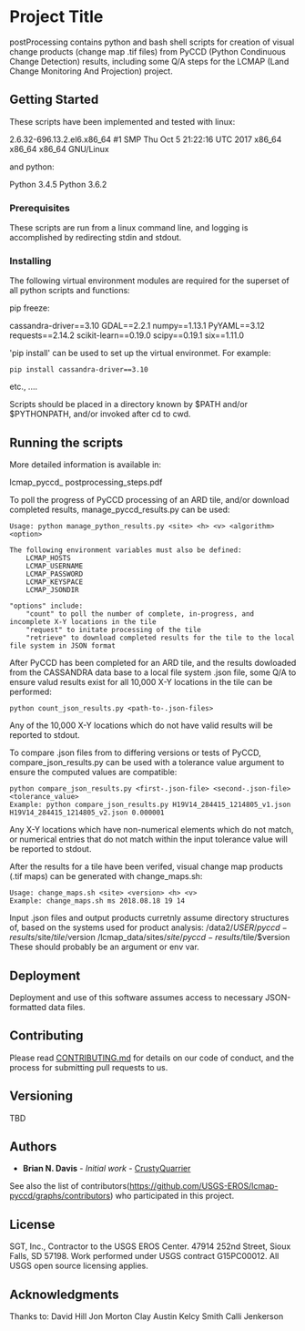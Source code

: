 # Project Title

postProcessing contains python and bash shell scripts for creation of visual change products (change map .tif files) from PyCCD (Python Condinuous Change Detection) results, including some Q/A steps for the LCMAP (Land Change Monitoring And Projection) project.

## Getting Started

These scripts have been implemented and tested with linux:

  2.6.32-696.13.2.el6.x86_64 #1 SMP Thu Oct 5 21:22:16 UTC 2017 x86_64 x86_64 x86_64 GNU/Linux

and python:

  Python 3.4.5
  Python 3.6.2
  
### Prerequisites

These scripts are run from a linux command line, and logging is accomplished by redirecting stdin and stdout.

### Installing

The following virtual environment modules are required for the superset of all python scripts and functions:

pip freeze:

cassandra-driver==3.10
GDAL==2.2.1
numpy==1.13.1
PyYAML==3.12
requests==2.14.2
scikit-learn==0.19.0
scipy==0.19.1
six==1.11.0

'pip install' can be used to set up the virtual environmet.  For example:

```
pip install cassandra-driver==3.10
```
etc., ....

Scripts should be placed in a directory known by $PATH and/or $PYTHONPATH, and/or invoked after cd to cwd.

## Running the scripts

More detailed information is available in:

lcmap_pyccd_ postprocessing_steps.pdf


To poll the progress of PyCCD processing of an ARD tile, and/or download completed results, manage_pyccd_results.py can be used:

```
Usage: python manage_python_results.py <site> <h> <v> <algorithm> <option>

The following environment variables must also be defined:
    LCMAP_HOSTS
    LCMAP_USERNAME
    LCMAP_PASSWORD
    LCMAP_KEYSPACE
    LCMAP_JSONDIR
	
"options" include:
    "count" to poll the number of complete, in-progress, and incomplete X-Y locations in the tile
	"request" to initate processing of the tile
	"retrieve" to download completed results for the tile to the local file system in JSON format
```
	
After PyCCD has been completed for an ARD tile, and the results dowloaded from the CASSANDRA data base to a local file system .json file, some Q/A to ensure valud results exist for all 10,000 X-Y locations in the tile can be performed:

```
python count_json_results.py <path-to-.json-files>
```

Any of the 10,000 X-Y locations which do not have valid results will be reported to stdout.


To compare .json files from to differing versions or tests of PyCCD, compare_json_results.py can be used with a tolerance value argument to ensure the computed values are compatible:

```
python compare_json_results.py <first-.json-file> <second-.json-file> <tolerance_value>
Example: python compare_json_results.py H19V14_284415_1214805_v1.json H19V14_284415_1214805_v2.json 0.000001
```

Any X-Y locations which have non-numerical elements which do not match, or numerical entries that do not match within the input tolerance value will be reported to stdout.


After the results for a tile have been verifed, visual change map products (.tif maps) can be generated with change_maps.sh:

```
Usage: change_maps.sh <site> <version> <h> <v>
Example: change_maps.sh ms 2018.08.18 19 14
```

Input .json files and output products curretnly assume directory structures of, based on the systems used for product analysis:
/data2/${USER}/pyccd-results/$site/$tile/$version
/lcmap_data/sites/$site/pyccd-results/$tile/$version
These should probably be an argument or env var.

## Deployment

Deployment and use of this software assumes access to necessary JSON-formatted data files.


## Contributing

Please read [CONTRIBUTING.md](https://gist.github.com/PurpleBooth/b24679402957c63ec426) for details on our code of conduct, and the process for submitting pull requests to us.

## Versioning

TBD

## Authors

* **Brian N. Davis** - *Initial work* - [CrustyQuarrier](https://github.com/CrustyQuarrier/postProcessing)

See also the list of contributors(https://github.com/USGS-EROS/lcmap-pyccd/graphs/contributors) who participated in this project.

## License

SGT, Inc., Contractor to the USGS EROS Center. 47914 252nd Street, Sioux Falls, SD 57198.
Work performed under USGS contract G15PC00012.
All USGS open source licensing applies.

## Acknowledgments

Thanks to:
David Hill
Jon Morton
Clay Austin
Kelcy Smith
Calli Jenkerson
